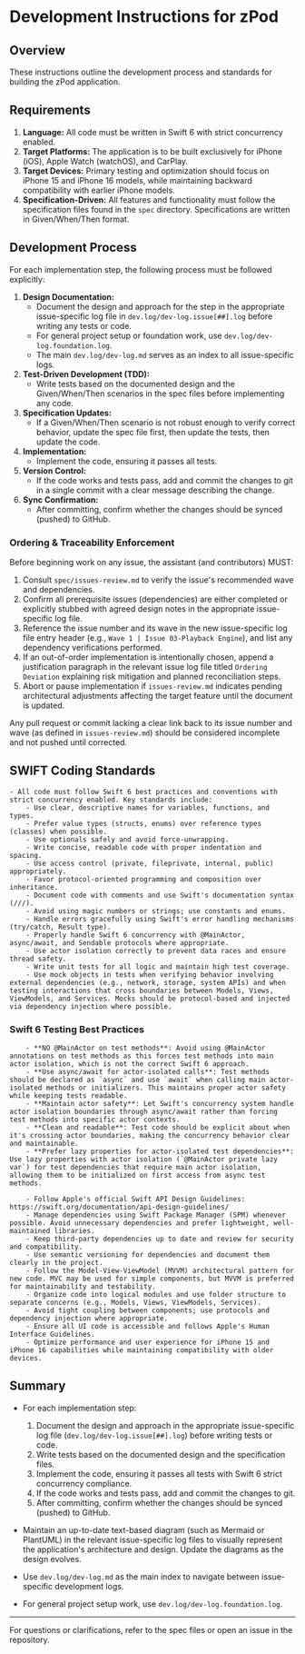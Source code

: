 # Development Instructions for zPod

<!--
USAGE NOTES FOR THIS FILE:

This file contains the main development instructions for the zPod project. To ensure these instructions are used by GitHub Copilot and other agents, a symbolic link is created from `.github/copilot-instructions.md` in the root of the workspace to this file. This allows Copilot and other tools to automatically reference the latest instructions.

To set up the symlink, run the following command from the root of your workspace:

    ln -s zpod/instructions.md .github/copilot-instructions.md

This ensures that any updates to `instructions.md` are immediately reflected in `.github/copilot-instructions.md`.

When updating instructions, always edit `zpod/instructions.md` directly. The symlink will keep `.github/copilot-instructions.md` up to date for Copilot and other agents.

For best results, keep this file concise, clear, and focused on actionable standards and processes for the project.
-->

## Overview
These instructions outline the development process and standards for building the zPod application.

## Requirements
1. **Language:** All code must be written in Swift 6 with strict concurrency enabled.
2. **Target Platforms:** The application is to be built exclusively for iPhone (iOS), Apple Watch (watchOS), and CarPlay.
3. **Target Devices:** Primary testing and optimization should focus on iPhone 15 and iPhone 16 models, while maintaining backward compatibility with earlier iPhone models.
4. **Specification-Driven:** All features and functionality must follow the specification files found in the `spec` directory. Specifications are written in Given/When/Then format.

## Development Process
For each implementation step, the following process must be followed explicitly:
1. **Design Documentation:**
   - Document the design and approach for the step in the appropriate issue-specific log file in `dev.log/dev-log.issue[##].log` before writing any tests or code.
   - For general project setup or foundation work, use `dev.log/dev-log.foundation.log`.
   - The main `dev.log/dev-log.md` serves as an index to all issue-specific logs.
2. **Test-Driven Development (TDD):**
   - Write tests based on the documented design and the Given/When/Then scenarios in the spec files before implementing any code.
3. **Specification Updates:**
   - If a Given/When/Then scenario is not robust enough to verify correct behavior, update the spec file first, then update the tests, then update the code.
4. **Implementation:**
   - Implement the code, ensuring it passes all tests.
5. **Version Control:**
   - If the code works and tests pass, add and commit the changes to git in a single commit with a clear message describing the change.
6. **Sync Confirmation:**
   - After committing, confirm whether the changes should be synced (pushed) to GitHub.

### Ordering & Traceability Enforcement
Before beginning work on any issue, the assistant (and contributors) MUST:
1. Consult `spec/issues-review.md` to verify the issue's recommended wave and dependencies.
2. Confirm all prerequisite issues (dependencies) are either completed or explicitly stubbed with agreed design notes in the appropriate issue-specific log file.
3. Reference the issue number and its wave in the new issue-specific log file entry header (e.g., `Wave 1 | Issue 03-Playback Engine`), and list any dependency verifications performed.
4. If an out-of-order implementation is intentionally chosen, append a justification paragraph in the relevant issue log file titled `Ordering Deviation` explaining risk mitigation and planned reconciliation steps.
5. Abort or pause implementation if `issues-review.md` indicates pending architectural adjustments affecting the target feature until the document is updated.

Any pull request or commit lacking a clear link back to its issue number and wave (as defined in `issues-review.md`) should be considered incomplete and not pushed until corrected.

## SWIFT Coding Standards

    - All code must follow Swift 6 best practices and conventions with strict concurrency enabled. Key standards include:
        - Use clear, descriptive names for variables, functions, and types.
        - Prefer value types (structs, enums) over reference types (classes) when possible.
        - Use optionals safely and avoid force-unwrapping.
        - Write concise, readable code with proper indentation and spacing.
        - Use access control (private, fileprivate, internal, public) appropriately.
        - Favor protocol-oriented programming and composition over inheritance.
        - Document code with comments and use Swift's documentation syntax (///).
        - Avoid using magic numbers or strings; use constants and enums.
        - Handle errors gracefully using Swift's error handling mechanisms (try/catch, Result type).
        - Properly handle Swift 6 concurrency with @MainActor, async/await, and Sendable protocols where appropriate.
        - Use actor isolation correctly to prevent data races and ensure thread safety.
        - Write unit tests for all logic and maintain high test coverage.
        - Use mock objects in tests when verifying behavior involving external dependencies (e.g., network, storage, system APIs) and when testing interactions that cross boundaries between Models, Views, ViewModels, and Services. Mocks should be protocol-based and injected via dependency injection where possible.
        
### Swift 6 Testing Best Practices
        - **NO @MainActor on test methods**: Avoid using @MainActor annotations on test methods as this forces test methods into main actor isolation, which is not the correct Swift 6 approach.
        - **Use async/await for actor-isolated calls**: Test methods should be declared as `async` and use `await` when calling main actor-isolated methods or initializers. This maintains proper actor safety while keeping tests readable.
        - **Maintain actor safety**: Let Swift's concurrency system handle actor isolation boundaries through async/await rather than forcing test methods into specific actor contexts.
        - **Clean and readable**: Test code should be explicit about when it's crossing actor boundaries, making the concurrency behavior clear and maintainable.
        - **Prefer lazy properties for actor-isolated test dependencies**: Use lazy properties with actor isolation (`@MainActor private lazy var`) for test dependencies that require main actor isolation, allowing them to be initialized on first access from async test methods.
        
        - Follow Apple's official Swift API Design Guidelines: https://swift.org/documentation/api-design-guidelines/
        - Manage dependencies using Swift Package Manager (SPM) whenever possible. Avoid unnecessary dependencies and prefer lightweight, well-maintained libraries.
        - Keep third-party dependencies up to date and review for security and compatibility.
        - Use semantic versioning for dependencies and document them clearly in the project.
        - Follow the Model-View-ViewModel (MVVM) architectural pattern for new code. MVC may be used for simple components, but MVVM is preferred for maintainability and testability.
        - Organize code into logical modules and use folder structure to separate concerns (e.g., Models, Views, ViewModels, Services).
        - Avoid tight coupling between components; use protocols and dependency injection where appropriate.
        - Ensure all UI code is accessible and follows Apple's Human Interface Guidelines.
        - Optimize performance and user experience for iPhone 15 and iPhone 16 capabilities while maintaining compatibility with older devices.

## Summary
- For each implementation step:
    1. Document the design and approach in the appropriate issue-specific log file (`dev.log/dev-log.issue[##].log`) before writing tests or code.
    2. Write tests based on the documented design and the specification files.
    3. Implement the code, ensuring it passes all tests with Swift 6 strict concurrency compliance.
    4. If the code works and tests pass, add and commit the changes to git.
    5. After committing, confirm whether the changes should be synced (pushed) to GitHub.

- Maintain an up-to-date text-based diagram (such as Mermaid or PlantUML) in the relevant issue-specific log files to visually represent the application's architecture and design. Update the diagrams as the design evolves.
- Use `dev.log/dev-log.md` as the main index to navigate between issue-specific development logs.
- For general project setup work, use `dev.log/dev-log.foundation.log`.

---
For questions or clarifications, refer to the spec files or open an issue in the repository.
